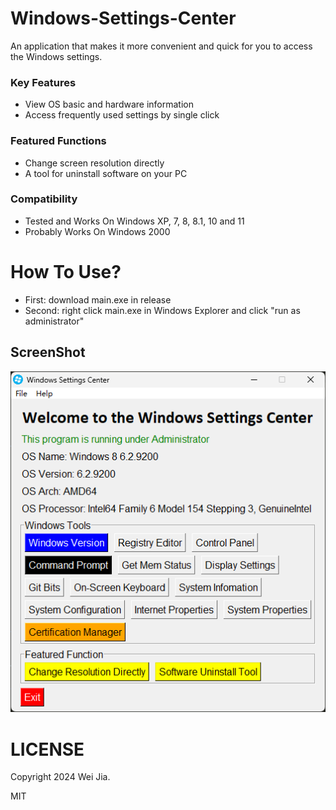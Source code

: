 # Windows-Settings-Center

An application that makes it more convenient and quick for you to access the Windows settings.

### Key Features

- View OS basic and hardware information
- Access frequently used settings by single click

### Featured Functions

- Change screen resolution directly
- A tool for uninstall software on your PC

### Compatibility

- Tested and Works On Windows XP, 7, 8, 8.1, 10 and 11
- Probably Works On Windows 2000

# How To Use?

- First: download main.exe in release
- Second: right click main.exe in Windows Explorer and click "run as administrator"

## ScreenShot

![image text](https://raw.githubusercontent.com/jackwolfey/Windows-Settings-Center/main/asset/main_window.png "Main Window Screen Shot")


# LICENSE

Copyright 2024 Wei Jia.

MIT
